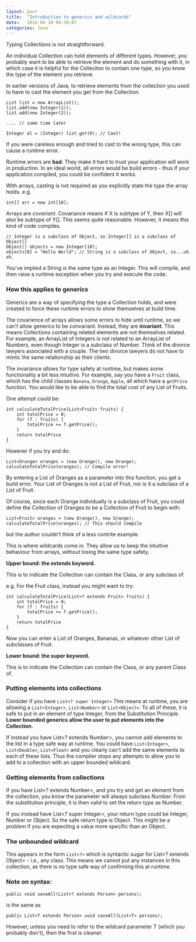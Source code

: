 ```yaml
---
layout: post
title:  "Introduction to generics and wildcards"
date:   2016-06-10 09:30:07
categories: Java
---
```


Typing Collections is not straightforward.

An individual Collection can hold elements of different types. However, you probably want to be able to retrieve the element and do something with it, in which case it is helpful for the Colleciton to contain one type, so you know the type of the element you retrieve.

In earlier versions of Java, to retrieve elements from the collection you used to have to cast the element you get from the Collection.

```
List list = new ArrayList();
list.add(new Integer(1));
list.add(new Integer(2));

.... // some time later

Integer el = (Integer) list.get(0); // Cast!
```

If you were careless enough and tried to cast to the wrong type, this can cause a runtime error.

Runtime errors are **bad**. They make it hard to trust your application will work in production. In an ideal world, all errors would be build errors - thus if your application compiled, you could be confident it works.

With arrays, casting is not required as you explicitly state the type the array holds.
e.g.

```
int[] arr = new int[10];
```

Arrays are *covariant*. Covariance means if X is subtype of Y, then X[] will also be subtype of Y[]. This seems quite reasonable. However, it means this kind of code compiles.

```
// Integer is a subclass of Object, so Integer[] is a subclass of Object[]
Object[] objects = new Integer[10];
objects[0] = "Hello World"; // String is a subclass of Object, so...uh oh.
```

You've implied a String is the same type as an Integer. This will compile, and then raise a runtime exception when you try and execute the code.

### How this applies to generics

Generics are a way of specifying the type a Collection holds, and were created to force these runtime errors to show themselves at build time.

The covarience of arrays allows some errors to hide until runtime, so we can't allow generics to be convariant. Instead, they are **invariant**. This means Collections containing related elements are not themselves related. For example, an ArrayList of Integers is not related to an ArrayList of Numbers, even though Integer is a subclass of Number. Think of the divorce lawyers associated with a couple. The two divorce lawyers do not have to mimic the same relationship as their clients.

The invariance allows for type safety at runtime, but makes some functionality a bit less intuitive. For example, say you have a `Fruit` class, which has the child classes `Banana`, `Orange`, `Apple`, all which have a `getPrice` function. You would like to be able to find the total cost of any List of Fruits.

One attempt could be:

```
int calculateTotalPrice(List<Fruit> fruits) {
	int totalPrice = 0;
	for (f : fruits) {
		totalPrice += f.getPrice();
	}
	return totalPrice
}
```

However if you try and do:
```
List<Orange> oranges = (new Orange(), new Orange);
calculateTotalPrice(oranges); // Compile error!
```
By entering a List of Oranges as a parameter into this function, you get a build error. Your List of Oranges is not a List of Fruit, nor is it a subclass of a List of Fruit.

Of course, since each Orange individually is a subclass of Fruit, you could define the Collection of Oranges to be a Collection of Fruit to begin with:
```
List<Fruit> oranges = (new Orange(), new Orange);
calculateTotalPrice(oranges); // This should compile
```
but the author couldn't think of a less contrite example.

This is where wildcards come in. They allow us to keep the intuitive behaviour from arrays, without losing the same type safety.

**Upper bound: the extends keyword.**

This is to indicate the Collection can contain the Class, or any subclass of.

e.g. For the Fruit class, instead you might want to try:
```
int calculateTotalPrice(List<? extends Fruit> fruits) {
	int totalPrice = 0;
	for (f : fruits) {
		totalPrice += f.getPrice();
	}
	return totalPrice
}
```

Now you can enter a List of Oranges, Bananas, or whatever other List of subclasses of Fruit.

**Lower bound: the super keyword.**

This is to indicate the Collection can contain the Class, or any parent Class of.

### Putting elements into collections
Consider if you have `List<? super Integer>`
This means at runtime, you are allowing a `List<Integer>`, `List<Number>` or `List<Object>`.
To all of these, it is safe to put in an element of type Integer, from the Substitution Principle. **Lower bounded generics allow the user to put elements into the Collection.**

If instead you have List<? extends Number>, you cannot add elements to the list in a type safe way at runtime. You could have `List<Integer>`, `List<Double>`, `List<Float>` and you clearly can't add the same elements to each of these lists. Thus the compiler stops any attempts to allow you to add to a collection with an upper bounded wildcard.

### Getting elements from collections
If you have List<? extends Number>, and you try and get an element from the collection, you know the parameter will always subclass Number. From the substitution principle, it is then valid to set the return type as Number.

If you instead have List<? super Integer>, your return type could be Integer, Number or Object. So the safe return type is Object. This might be a problem if you are expecting a value more specific than an Object.

### The unbounded wildcard
This appears in the form `List<?>` which is syntactic sugar for List<? extends Object> - i.e., any class. This means we cannot put any instances in this collection, as there is no type safe way of confirming this at runtime.


### Note on syntax:
```
public void saveAll(List<? extends Person> persons);
```

is the same as
```
public List<T extends Person> void saveAll(List<T> persons);
```

However, unless you need to refer to the wildcard parameter T (which you probably don't), then the first is cleaner.


